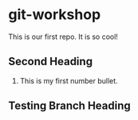 # git-workshop
This is our first repo.
It is so cool!
## Second Heading
1. This is my first number bullet.
## Testing Branch Heading